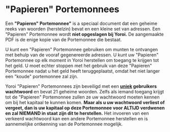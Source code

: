 # "Papieren" Portemonnees

Een **"Papieren" Portemonnee"** is a speciaal document dat een geheime reeks van woorden (herstelzin) bevat en een kleine set van adressen. Een "Papieren" Portemonnee wordt **niet opgeslagen bij Yoroi.** De aangemaakte PDF is de enige kopie van de Portemonnee die bestaat.

U kunt een "Papieren" Portemonnee gebruiken om munten te ontvangen met behulp van de vooraf gegenereerde adressen. U kunt uw "Papieren" Portemonnee op elk moment in Yoroi herstellen om toegang te krijgen tot het geld. U moet echter stoppen met het gebruik van deze "Papieren" Portemonnee nadat u het geld heeft teruggeplaatst, omdat het niet langer een "koude" portemonnee zal zijn.

Yoroi "Papieren" Portemonnees zijn beveiligd met een **<u>uniek</u> gebruikers wachtwoord** en bevat 21 geheime woorden. Zelfs als iemand toegang krijgt tot de "Papieren" Portemonnee zullen ze uw wachtwoord moeten kennen om bij het kapitaal te kunnen komen. **Maar als u uw wachtwoord verliest of vergeet, dan is uw kapitaal op deze Portemonnee voor ALTIJD verdwenen en zal NIEMAND in staat zijn dit te herstellen.** Het invoeren van een verkeerd wachtwoord kan een andere Portemonnee herstellen en is aannemelijke ontkenning van de Portemonnee mogelijk.